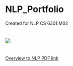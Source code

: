# NLP_Portfolio
Created for NLP CS 6301.M02
#
![]("https://github.com/jacobvillegas/NLP_Portfolio/blob/5b519bb4a0ea3e7cf88be617e74b1e6ac1cd4da1/IMG_0441.jpeg")

#
[Overview to NLP PDF link](https://github.com/jacobvillegas/NLP_Portfolio/raw/main/Introduction%20to%20Natural%20Language%20Processing.pdf)
